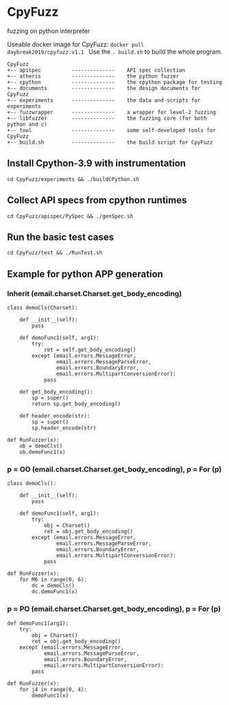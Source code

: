 # CpyFuzz
fuzzing on python interpreter

Useable docker image for CpyFuzz: ```docker pull daybreak2019/cpyfuzz:v1.1 ```
Use the ``` . build.sh ``` to build the whole program.

```
CpyFuzz
+-- apispec          --------------    API spec collection
+-- atheris          --------------    the python fuzzer
+-- cpython          --------------    the cpython package for testing
+-- documents        --------------    the design documents for CpyFuzz
+-- experiments      --------------    the data and scripts for experiments
+-- fuzzwrapper      --------------    a wrapper for level-2 fuzzing
+-- libfuzzer        --------------    the fuzzing core (for both python and c)
+-- tool             --------------    some self-developed tools for CpyFuzz
+-- build.sh         --------------    the build script for CpyFuzz

```

## Install Cpython-3.9 with instrumentation
```
cd CpyFuzz/experiments && ./buildCPython.sh 
```

## Collect API specs from cpython runtimes
```
cd CpyFuzz/apispec/PySpec && ./genSpec.sh
```

## Run the basic test cases
```
cd CpyFuzz/test && ./RunTest.sh
```

## Example for python APP generation
### Inherit (email.charset.Charset.get_body_encoding)
```
class demoCls(Charset):

    def __init__(self):
        pass

    def demoFunc1(self, arg1):
        try:
            ret = self.get_body_encoding()
        except (email.errors.MessageError, 
                email.errors.MessageParseError, 
                email.errors.BoundaryError, 
                email.errors.MultipartConversionError):
            pass

    def get_body_encoding():
        sp = super()
        return sp.get_body_encoding()

    def header_encode(str):
        sp = super()
        sp.header_encode(str)

def RunFuzzer(x):
    ob = demoCls()
    ob.demoFunc1(x)
```

### p = OO (email.charset.Charset.get_body_encoding),  p = For (p)
```
class demoCls():

    def __init__(self):
        pass

    def demoFunc1(self, arg1):
        try:
            obj = Charset()
            ret = obj.get_body_encoding()
        except (email.errors.MessageError, 
                email.errors.MessageParseError, 
                email.errors.BoundaryError, 
                email.errors.MultipartConversionError):
            pass

def RunFuzzer(x):
    for M6 in range(0, 6):
        dc = demoCls()
        dc.demoFunc1(x)
```

### p = PO (email.charset.Charset.get_body_encoding),  p = For (p)
```
def demoFunc1(arg1):
    try:
        obj = Charset()
        ret = obj.get_body_encoding()
    except (email.errors.MessageError, 
            email.errors.MessageParseError, 
            email.errors.BoundaryError, 
            email.errors.MultipartConversionError):
        pass

def RunFuzzer(x):
    for j4 in range(0, 4):
        demoFunc1(x)

```
